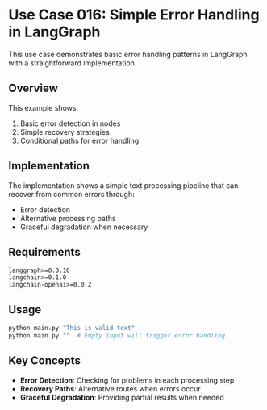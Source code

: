 # Use Case 016: Simple Error Handling in LangGraph

This use case demonstrates basic error handling patterns in LangGraph with a straightforward implementation.

## Overview

This example shows:
1. Basic error detection in nodes
2. Simple recovery strategies 
3. Conditional paths for error handling

## Implementation

The implementation shows a simple text processing pipeline that can recover from common errors through:
- Error detection
- Alternative processing paths
- Graceful degradation when necessary

## Requirements

```
langgraph>=0.0.10
langchain>=0.1.0
langchain-openai>=0.0.2
```

## Usage

```python
python main.py "This is valid text"
python main.py ""  # Empty input will trigger error handling
```

## Key Concepts

- **Error Detection**: Checking for problems in each processing step
- **Recovery Paths**: Alternative routes when errors occur
- **Graceful Degradation**: Providing partial results when needed